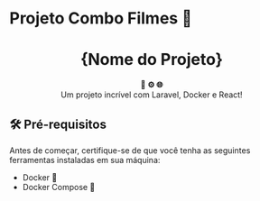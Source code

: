 # Projeto Combo Filmes 🤖
<h1 align="center">{Nome do Projeto}</h1>

<div align="center">
  <strong>🐳 ⚙️ 🌐</strong>
</div>
<div align="center">
  Um projeto incrível com Laravel, Docker e React!
</div>

## 🛠️ Pré-requisitos

Antes de começar, certifique-se de que você tenha as seguintes ferramentas instaladas em sua máquina:

- Docker 🐳
- Docker Compose 🐙
